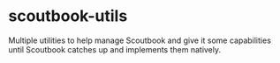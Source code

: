 # scoutbook-utils
Multiple utilities to help manage Scoutbook and give it some capabilities until Scoutbook catches up and implements them natively.
